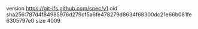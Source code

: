 version https://git-lfs.github.com/spec/v1
oid sha256:787d4f84985976d279cf5a6fe478279d8634f68300dc21e66b081fe6305797e0
size 4009
